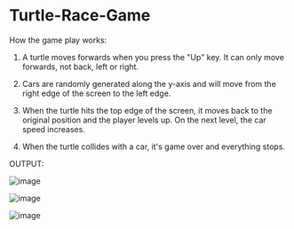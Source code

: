 # Turtle-Race-Game

How the game play works:

1. A turtle moves forwards when you press the "Up" key. It can only move forwards, not back, left or right.

2. Cars are randomly generated along the y-axis and will move from the right edge of the screen to the left edge.


3. When the turtle hits the top edge of the screen, it moves back to the original position and the player levels up. On the next level, the car speed increases.

4. When the turtle collides with a car, it's game over and everything stops.


OUTPUT:

![image](https://github.com/Ashvini8879/Turtle-Race-Game/assets/170402064/ab107016-4184-4acf-b1f2-97648aac6d7c)

![image](https://github.com/Ashvini8879/Turtle-Race-Game/assets/170402064/e00f17f0-523f-4285-828a-fca385d8c478)


![image](https://github.com/Ashvini8879/Turtle-Race-Game/assets/170402064/f96b5a80-fd2c-4652-8f4a-11c61b50ca22)
